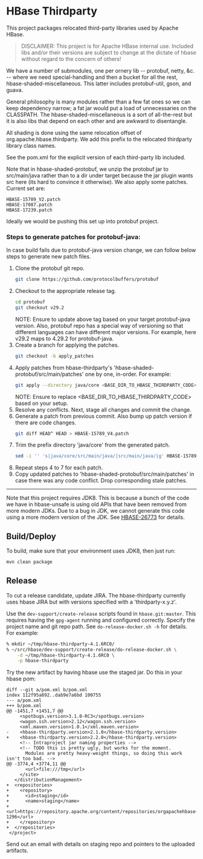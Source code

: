 # HBase Thirdparty
<!---
# Licensed to the Apache Software Foundation (ASF) under one
# or more contributor license agreements.  See the NOTICE file
# distributed with this work for additional information
# regarding copyright ownership.  The ASF licenses this file
# to you under the Apache License, Version 2.0 (the
# "License"); you may not use this file except in compliance
# with the License.  You may obtain a copy of the License at
#
#     http://www.apache.org/licenses/LICENSE-2.0
#
# Unless required by applicable law or agreed to in writing, software
# distributed under the License is distributed on an "AS IS" BASIS,
# WITHOUT WARRANTIES OR CONDITIONS OF ANY KIND, either express or implied.
# See the License for the specific language governing permissions and
# limitations under the License.
-->

This project packages relocated third-party libraries used by Apache HBase.

> DISCLAIMER: This project is for Apache HBase internal use.  Included libs
> and/or their versions are subject to change at the dictate of hbase without
> regard to the concern of others!

We have a number of submodules, one per ornery lib -- protobuf, netty, &c. --
where we need special-handling and then a bucket for all the rest,
hbase-shaded-miscellaneous. This latter includes protobuf-util, gson, and guava.

General philosophy is many modules rather than a few fat ones so we can keep
dependency narrow; a fat jar would put a load of unnecessaries on the
CLASSPATH. The hbase-shaded-miscellaneous is a sort of all-the-rest but it
is also libs that depend on each other and are awkward to disentangle.

All shading is done using the same relocation offset of
org.apache.hbase.thirdparty. We add this prefix to the relocated thirdparty
library class names.

See the pom.xml for the explicit version of each third-party lib included.

Note that in hbase-shaded-protobuf, we unzip the protobuf jar to src/main/java
rather than to a dir under target because the jar plugin wants src here (its
hard to convince it otherwise). We also apply some patches. Current set are:

```
HBASE-15789_V2.patch
HBASE-17087.patch
HBASE-17239.patch
```

Ideally we would be pushing this set up into protobuf project.

### Steps to generate patches for protobuf-java:
In case build fails due to protobuf-java version change, we can follow below steps to generate new patch files.

1) Clone the protobuf git repo.
    ```sh
    git clone https://github.com/protocolbuffers/protobuf
    ```
2) Checkout to the appropriate release tag.
    ```sh
    cd protobuf
    git checkout v29.2
    ```
   NOTE: Ensure to update above tag based on your target protobuf-java version. Also, protobuf repo has a special way of versioning so that different languages can have different major versions. For example, here v29.2 maps to 4.29.2 for protobuf-java.
3) Create a branch for applying the patches.
    ```sh
    git checkout -b apply_patches
    ```
4) Apply patches from hbase-thirdparty's 'hbase-shaded-protobuf/src/main/patches' one by one, in-order. For example:
    ```sh
    git apply --directory java/core <BASE_DIR_TO_HBASE_THIRDPARTY_CODE>/hbase-thirdparty/hbase-shaded-protobuf/src/main/patches/HBASE-15789_V3.patch
    ```
   NOTE: Ensure to replace <BASE_DIR_TO_HBASE_THIRDPARTY_CODE> based on your setup.
5) Resolve any conflicts. Next, stage all changes and commit the change.
6) Generate a patch from previous commit. Also bump up patch version if there are code changes.
    ```sh
    git diff HEAD^ HEAD > HBASE-15789_V4.patch
    ```
7) Trim the prefix directory 'java/core' from the generated patch.
    ```sh
    sed -i '' 's|java/core/src/main/java/|src/main/java/|g' HBASE-15789_V4.patch
    ```
8) Repeat steps 4 to 7 for each patch.
9) Copy updated patches to 'hbase-shaded-protobuf/src/main/patches' in case there was any code conflict. Drop corresponding stale patches.

---

Note that this project requires JDK8. This is because a bunch of the code we
have in hbase-unsafe is using old APIs that have been removed from more
modern JDKs. Due to a bug in JDK, we cannot generate this code using a more
modern version of the JDK. See
[HBASE-26773](https://issues.apache.org/jira/browse/HBASE-26773) for details.

## Build/Deploy

To build, make sure that your environment uses JDK8, then just run:

```sh
mvn clean package
```

## Release

To cut a release candidate, update JIRA. The hbase-thirdparty currently uses
hbase JIRA but with versions specified with a 'thirdparty-x.y.z'.

Use the `dev-support/create-release` scripts found in `hbase.git:master`. This
requires having the `gpg-agent` running and configured correctly. Specify the
project name and git repo path. See `do-release-docker.sh -h` for details. For
example:

```sh
% mkdir ~/tmp/hbase-thirdparty-4.1.6RC0/
% ~/src/hbase/dev-support/create-release/do-release-docker.sh \
    -d ~/tmp/hbase-thirdparty-4.1.6RC0 \
    -p hbase-thirdparty
```

Try the new artifact by having hbase use the staged jar. Do this in your hbase pom:

```
diff --git a/pom.xml b/pom.xml
index 112f95a892..dab9e7a6bd 100755
--- a/pom.xml
+++ b/pom.xml
@@ -1451,7 +1451,7 @@
     <spotbugs.version>3.1.0-RC3</spotbugs.version>
     <wagon.ssh.version>2.12</wagon.ssh.version>
     <xml.maven.version>1.0.1</xml.maven.version>
-    <hbase-thirdparty.version>2.1.0</hbase-thirdparty.version>
+    <hbase-thirdparty.version>2.2.0</hbase-thirdparty.version>
     <!-- Intraproject jar naming properties -->
     <!-- TODO this is pretty ugly, but works for the moment.
       Modules are pretty heavy-weight things, so doing this work isn't too bad. -->
@@ -3774,4 +3774,11 @@
       <url>file:///tmp</url>
     </site>
   </distributionManagement>
+  <repositories>
+    <repository>
+      <id>staging</id>
+      <name>staging</name>
+      <url>https://repository.apache.org/content/repositories/orgapachehbase-1296</url>
+    </repository>
+  </repositories>
 </project>
```

Send out an email with details on staging repo and pointers to the uploaded
artifacts.

